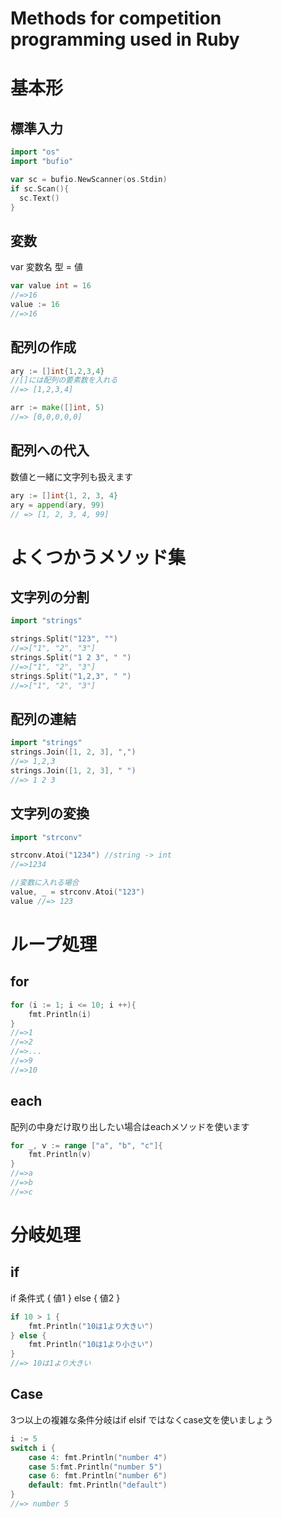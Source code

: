 # Methods for competition programming used in Ruby
# 基本形

## 標準入力

~~~go
import "os"
import "bufio"

var sc = bufio.NewScanner(os.Stdin)
if sc.Scan(){
  sc.Text()
}
~~~

## 変数
var 変数名 型 = 値
~~~go
var value int = 16
//=>16
value := 16
//=>16
~~~

## 配列の作成

~~~go
ary := []int{1,2,3,4}
//[]には配列の要素数を入れる
//=> [1,2,3,4]

arr := make([]int, 5)
//=> [0,0,0,0,0]
~~~

## 配列への代入
数値と一緒に文字列も扱えます

~~~go
ary := []int{1, 2, 3, 4}
ary = append(ary, 99)
// => [1, 2, 3, 4, 99]
~~~

# よくつかうメソッド集

## 文字列の分割
~~~go
import "strings"

strings.Split("123", "")
//=>["1", "2", "3"]
strings.Split("1 2 3", " ")
//=>["1", "2", "3"]
strings.Split("1,2,3", " ")
//=>["1", "2", "3"]
~~~

## 配列の連結

~~~go
import "strings"
strings.Join([1, 2, 3], ",")
//=> 1,2,3
strings.Join([1, 2, 3], " ")
//=> 1 2 3
~~~

## 文字列の変換

~~~go
import "strconv"

strconv.Atoi("1234") //string -> int
//=>1234

//変数に入れる場合
value, _ = strconv.Atoi("123")
value //=> 123
~~~

# ループ処理

## for

~~~go
for (i := 1; i <= 10; i ++){
    fmt.Println(i)
}
//=>1
//=>2
//=>...
//=>9
//=>10
~~~

## each
配列の中身だけ取り出したい場合はeachメソッドを使います

~~~go
for _, v := range ["a", "b", "c"]{
    fmt.Println(v)
}
//=>a
//=>b
//=>c
~~~

# 分岐処理

## if
if 条件式 {
    値1
} else {
    値2
}

~~~go
if 10 > 1 {
    fmt.Println("10は1より大きい")
} else {
    fmt.Println("10は1より小さい")
}
//=> 10は1より大きい
~~~

## Case
3つ以上の複雑な条件分岐はif elsif
ではなくcase文を使いましょう

~~~go
i := 5
switch i {
    case 4: fmt.Println("number 4")
    case 5:fmt.Println("number 5")
    case 6: fmt.Println("number 6")
    default: fmt.Println("default")
}
//=> number 5
~~~
